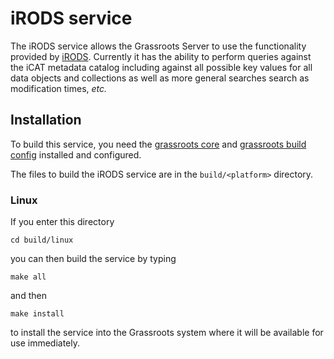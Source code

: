 ﻿# iRODS service

The iRODS service allows the Grassroots Server to use the functionality provided by [iRODS](https://irods.org).
Currently it has the ability to perform queries against the iCAT metadata catalog including against all possible key values for all data objects and collections as well as more general searches search as modification times, *etc.*
 
## Installation

To build this service, you need the [grassroots core](https://github.com/TGAC/grassroots-core) and [grassroots build config](https://github.com/TGAC/grassroots-build-config) installed and configured. 

The files to build the iRODS service are in the ```build/<platform>``` directory. 

### Linux

If you enter this directory 

```cd build/linux```

you can then build the service by typing

```make all```

and then 

```make install```

to install the service into the Grassroots system where it will be available for use immediately.

